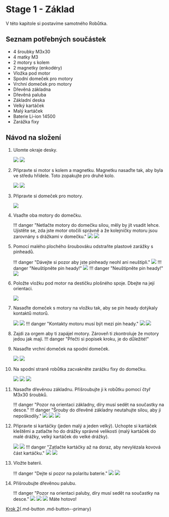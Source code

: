 # Stage 1 - Základ
V této kapitole si postavíme samotného Robůtka.

## Seznam potřebných součástek

 - 4 šroubky M3x30
 - 4 matky M3
 - 2 motory s kolem
 - 2 magnetky (enkodéry)
 - Vložka pod motor
 - Spodní domeček pro motory
 - Vrchní domeček pro motory
 - Dřevěná základna
 - Dřevěná paluba
 - Základní deska
 - Velký kartáček
 - Malý kartáček
 - Baterie Li-ion 14500
 - Zarážka fixy


## Návod na složení

1. Ulomte okraje desky.

    ![](assets/stage1/IMG-step1a.jpeg)
    ![](assets/stage1/IMG-step1b.jpeg)

2. Připravte si motor s kolem a magnetku. Magnetku nasaďte tak, aby byla ve středu hřídele. Toto zopakujte pro druhé kolo.

    ![](assets/stage1/IMG-step2a.jpeg)
    ![](assets/stage1/IMG-step2b.jpeg)

3. Připravte si domeček pro motory.

    ![](assets/stage1/IMG-step3.jpeg)

4. Vsaďte oba motory do domečku. <!-- TODO: zadefinovat otočení -->

    !!! danger "Netlačte motory do domečku silou, měly by jít vsadit lehce. Ujistěte se, zda jste motor otočili správně a že kolejničky motoru jsou zarovnány s drážkami v domečku."
    ![](assets/stage1/IMG-step4a.jpeg)
    ![](assets/stage1/IMG-step4b.jpeg)

5. Pomocí malého plochého šroubováku odstraňte plastové zarážky s pinheadů. <!-- TODO: opravit fotky --> 

    !!! danger "Dávejte si pozor aby jste pinheady neohl ani neuštípli."
    ![](assets/stage1/IMG-step5a.jpeg)
    !!! danger "Neuštípněte pin heady!"
    ![](assets/stage1/IMG-step5b.jpeg)
    !!! danger "Neuštípněte pin heady!"
    ![](assets/stage1/IMG-step5c.jpeg)

6. Položte vložku pod motor na destičku plošného spoje. Dbejte na její orientaci.

    ![](assets/stage1/IMG-step6.jpeg)

7. Nasaďte domeček s motory na vložku tak, aby se pin heady dotýkaly kontaktů motorů.

    ![](assets/stage1/IMG-step7a.jpeg)
    ![](assets/stage1/IMG-step7b.jpeg)
    !!! danger "Kontakty motoru musí být mezi pin heady."
    ![](assets/stage1/IMG-step7c.jpeg)
    ![](assets/stage1/IMG-step7d.jpeg)

8. Zajdi za orgem aby ti zapájel motory. Zároveň ti zkontroluje že motory jedou jak mají.
!!! danger "Přečti si popisek kroku, je do důležité!"

9. Nasaďte vrchní domeček na spodní domeček.

    ![](assets/stage1/IMG-step8a.jpeg)
    ![](assets/stage1/IMG-step8b.jpeg)

10. Na spodní straně robůtka zacvakněte zarážku fixy do domečku.

    ![](assets/stage1/IMG-step9a.jpeg)
    ![](assets/stage1/IMG-step9b.jpeg)
    ![](assets/stage1/IMG-step9c.jpeg)

11. Nasaďte dřevěnou základnu. Přišroubujte ji k robůtku pomocí čtyř M3x30 šroubků.

    !!! danger "Pozor na orientaci základny, díry musí sedět na součastky na desce."
    !!! danger "Šrouby do dřevěné základny neutahujte silou, aby ji nepoškodily."
    ![](assets/stage1/IMG-step10a.jpeg)
    ![](assets/stage1/IMG-step10c.jpeg)
    ![](assets/stage1/IMG-step10b.jpeg)

12. Připravte si kartáčky (jeden malý a jeden velký). Uchopte si kartáček kleštěmi a zatlačte ho do drážky správné velikosti (malý kartáček do malé drážky, velký kartáček do velké drážky).

    ![](assets/stage1/IMG-stepKa.jpeg)
    ![](assets/stage1/IMG-stepKb.jpeg)
    !!! danger "Zatlačte kartáčky až na doraz, aby nevylézala kovová část kartáčku."
    ![](assets/stage1/IMG-stepKc.jpeg)
    ![](assets/stage1/IMG-stepKd.jpeg)

13. Vložte baterii.

    !!! danger "Dejte si pozor na polaritu baterie."
    ![](assets/stage1/IMG-step11a.jpeg)
    ![](assets/stage1/IMG-step11b.jpeg)

14. Přišroubujte dřevěnou palubu.

    !!! danger "Pozor na orientaci paluby, díry musí sedět na součastky na desce."
    ![](assets/stage1/IMG-step12a.jpeg)
    ![](assets/stage1/IMG-step12b.jpeg)
    ![](assets/stage1/IMG-step12c.jpeg)
    Máte hotovo!

[Krok 2](stage2.md){.md-button .md-button--primary}